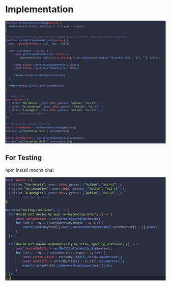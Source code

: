 # Implementation

![Alt text](image.png)

## For Testing

npm install mocha chai

![Alt text](image-1.png)
